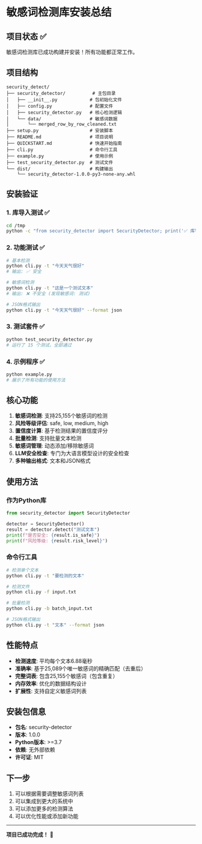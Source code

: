 # 敏感词检测库安装总结

## 项目状态 ✅

敏感词检测库已成功构建并安装！所有功能都正常工作。

## 项目结构

```
security_detect/
├── security_detector/          # 主包目录
│   ├── __init__.py            # 包初始化文件
│   ├── config.py              # 配置文件
│   ├── security_detector.py   # 核心检测逻辑
│   └── data/                  # 敏感词数据
│       └── merged_row_by_row_cleaned.txt
├── setup.py                   # 安装脚本
├── README.md                  # 项目说明
├── QUICKSTART.md              # 快速开始指南
├── cli.py                     # 命令行工具
├── example.py                 # 使用示例
├── test_security_detector.py  # 测试文件
└── dist/                      # 构建输出
    └── security_detector-1.0.0-py3-none-any.whl
```

## 安装验证

### 1. 库导入测试 ✅
```bash
cd /tmp
python -c "from security_detector import SecurityDetector; print('✅ 库导入成功')"
```

### 2. 功能测试 ✅
```bash
# 基本检测
python cli.py -t "今天天气很好"
# 输出: ✅ 安全

# 敏感词检测
python cli.py -t "这是一个测试文本"
# 输出: ❌ 不安全 (发现敏感词: 测试)

# JSON格式输出
python cli.py -t "今天天气很好" --format json
```

### 3. 测试套件 ✅
```bash
python test_security_detector.py
# 运行了 15 个测试，全部通过
```

### 4. 示例程序 ✅
```bash
python example.py
# 展示了所有功能的使用方法
```

## 核心功能

1. **敏感词检测**: 支持25,155个敏感词的检测
2. **风险等级评估**: safe, low, medium, high
3. **置信度计算**: 基于检测结果的置信度评分
4. **批量检测**: 支持批量文本检测
5. **敏感词管理**: 动态添加/移除敏感词
6. **LLM安全检查**: 专门为大语言模型设计的安全检查
7. **多种输出格式**: 文本和JSON格式

## 使用方法

### 作为Python库
```python
from security_detector import SecurityDetector

detector = SecurityDetector()
result = detector.detect("测试文本")
print(f"是否安全: {result.is_safe}")
print(f"风险等级: {result.risk_level}")
```

### 命令行工具
```bash
# 检测单个文本
python cli.py -t "要检测的文本"

# 检测文件
python cli.py -f input.txt

# 批量检测
python cli.py -b batch_input.txt

# JSON格式输出
python cli.py -t "文本" --format json
```

## 性能特点

- **检测速度**: 平均每个文本6.88毫秒
- **准确率**: 基于25,089个唯一敏感词的精确匹配（去重后）
- **完整词表**: 包含25,155个敏感词（包含重复）
- **内存效率**: 优化的数据结构设计
- **扩展性**: 支持自定义敏感词列表

## 安装包信息

- **包名**: security-detector
- **版本**: 1.0.0
- **Python版本**: >=3.7
- **依赖**: 无外部依赖
- **许可证**: MIT

## 下一步

1. 可以根据需要调整敏感词列表
2. 可以集成到更大的系统中
3. 可以添加更多的检测算法
4. 可以优化性能或添加新功能

---

**项目已成功完成！** 🎉 